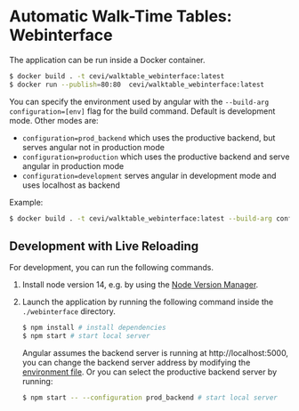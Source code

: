 # Automatic Walk-Time Tables: Webinterface

The application can be run inside a Docker container.

```bash
$ docker build . -t cevi/walktable_webinterface:latest
$ docker run --publish=80:80  cevi/walktable_webinterface:latest
```

You can specify the environment used by angular with the `--build-arg configuration=[env]` flag for the build command. Default is
development mode. Other modes are: 

* `configuration=prod_backend` which uses the productive backend, but serves angular not in production mode
* `configuration=production` which uses the productive backend and serve angular in production mode
* `configuration=development` serves angular in development mode and uses localhost as backend 

Example:
```bash
$ docker build . -t cevi/walktable_webinterface:latest --build-arg configuration=production
```

## Development with Live Reloading

For development, you can run the following commands.

1) Install node version 14, e.g. by using the [Node Version Manager](https://github.com/nvm-sh/nvm).

2) Launch the application by running the following command inside the `./webinterface` directory.

   ```bash
   $ npm install # install dependencies
   $ npm start # start local server
   ```
   Angular assumes the backend server is running at http://localhost:5000, you can change the backend server address by
   modifying the [environment file](src/environments/environment.ts). Or you can select the productive backend server by
   running:

   ```bash
   $ npm start -- --configuration prod_backend # start local server
   ```

